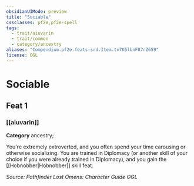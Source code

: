 ```yaml
---
obsidianUIMode: preview
title: "Sociable"
cssclasses: pf2e,pf2e-spell
tags:
  - trait/aiuvarin
  - trait/common
  - category/ancestry
aliases: "Compendium.pf2e.feats-srd.Item.tn7K5lbnF87rZ659"
license: OGL
---
```

# Sociable
## Feat 1
### [[aiuvarin]]

**Category** ancestry; 




You're extremely extroverted, and you often spend your time carousing or otherwise socializing. You are trained in Diplomacy (or another skill of your choice if you were already trained in Diplomacy), and you gain the [[Hobnobber|Hobnobber]] skill feat.

*Source: Pathfinder Lost Omens: Character Guide*
*OGL*
